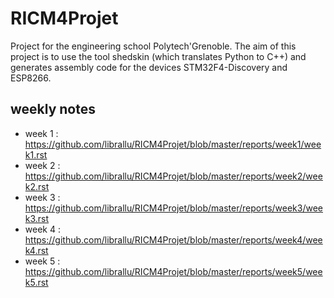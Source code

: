 # RICM4Projet


Project for the engineering school Polytech'Grenoble. The aim of this project
is to use the tool shedskin (which translates Python to C++) and generates
assembly code for the devices STM32F4-Discovery and ESP8266.


## weekly notes

 - week 1 : https://github.com/librallu/RICM4Projet/blob/master/reports/week1/week1.rst
 - week 2 : https://github.com/librallu/RICM4Projet/blob/master/reports/week2/week2.rst
 - week 3 : https://github.com/librallu/RICM4Projet/blob/master/reports/week3/week3.rst
 - week 4 : https://github.com/librallu/RICM4Projet/blob/master/reports/week4/week4.rst
 - week 5 : https://github.com/librallu/RICM4Projet/blob/master/reports/week5/week5.rst

